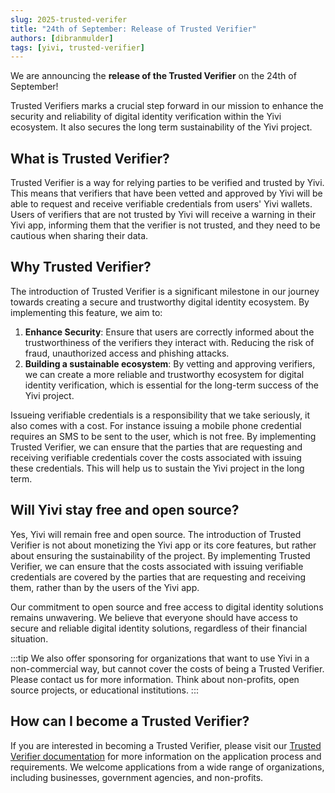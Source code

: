 ```yaml
---
slug: 2025-trusted-verifer
title: "24th of September: Release of Trusted Verifier"
authors: [dibranmulder]
tags: [yivi, trusted-verifier]
---
```


We are announcing the **release of the Trusted Verifier** on the 24th of September!

Trusted Verifiers marks a crucial step forward in our mission to enhance the security and reliability of digital identity verification within the Yivi ecosystem. It also secures the long term sustainability of the Yivi project.

## What is Trusted Verifier?
Trusted Verifier is a way for relying parties to be verified and trusted by Yivi. This means that verifiers that have been vetted and approved by Yivi will be able to request and receive verifiable credentials from users' Yivi wallets. Users of verifiers that are not trusted by Yivi will receive a warning in their Yivi app, informing them that the verifier is not trusted, and they need to be cautious when sharing their data.

## Why Trusted Verifier?
The introduction of Trusted Verifier is a significant milestone in our journey towards creating a secure and trustworthy digital identity ecosystem. By implementing this feature, we aim to:
1. **Enhance Security**: Ensure that users are correctly informed about the trustworthiness of the verifiers they interact with. Reducing the risk of fraud, unauthorized access and phishing attacks.
2. **Building a sustainable ecosystem**: By vetting and approving verifiers, we can create a more reliable and trustworthy ecosystem for digital identity verification, which is essential for the long-term success of the Yivi project.

Issueing verifiable credentials is a responsibility that we take seriously, it also comes with a cost. For instance issuing a mobile phone credential requires an SMS to be sent to the user, which is not free. By implementing Trusted Verifier, we can ensure that the parties that are requesting and receiving verifiable credentials cover the costs associated with issuing these credentials. This will help us to sustain the Yivi project in the long term.

## Will Yivi stay free and open source?
Yes, Yivi will remain free and open source. The introduction of Trusted Verifier is not about monetizing the Yivi app or its core features, but rather about ensuring the sustainability of the project. By implementing Trusted Verifier, we can ensure that the costs associated with issuing verifiable credentials are covered by the parties that are requesting and receiving them, rather than by the users of the Yivi app.

Our commitment to open source and free access to digital identity solutions remains unwavering. We believe that everyone should have access to secure and reliable digital identity solutions, regardless of their financial situation.

:::tip
We also offer sponsoring for organizations that want to use Yivi in a non-commercial way, but cannot cover the costs of being a Trusted Verifier. Please contact us for more information. Think about non-profits, open source projects, or educational institutions.
:::

## How can I become a Trusted Verifier?
If you are interested in becoming a Trusted Verifier, please visit our [Trusted Verifier documentation](https://docs.yivi.app/trusted-verifier) for more information on the application process and requirements. We welcome applications from a wide range of organizations, including businesses, government agencies, and non-profits.
